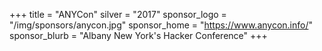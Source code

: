 +++
title = "ANYCon"
silver = "2017"
sponsor_logo = "/img/sponsors/anycon.jpg"
sponsor_home = "https://www.anycon.info/"
sponsor_blurb = "Albany New York's Hacker Conference"
+++
